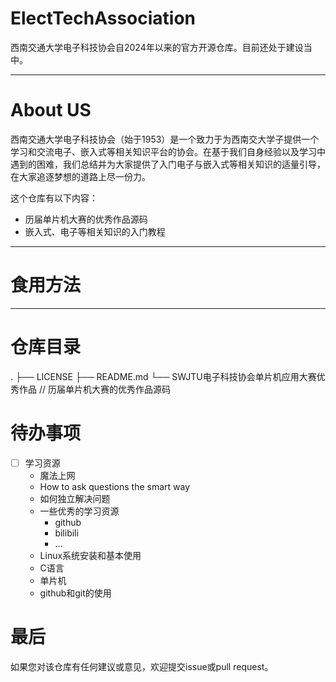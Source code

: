 # ElectTechAssociation
西南交通大学电子科技协会自2024年以来的官方开源仓库。目前还处于建设当中。

---
# About US
西南交通大学电子科技协会（始于1953）是一个致力于为西南交大学子提供一个学习和交流电子、嵌入式等相关知识平台的协会。在基于我们自身经验以及学习中遇到的困难，我们总结并为大家提供了入门电子与嵌入式等相关知识的适量引导，在大家追逐梦想的道路上尽一份力。

这个仓库有以下内容：
- 历届单片机大赛的优秀作品源码
- 嵌入式、电子等相关知识的入门教程

---
# 食用方法

---
# 仓库目录
.
├── LICENSE
├── README.md
└── SWJTU电子科技协会单片机应用大赛优秀作品 // 历届单片机大赛的优秀作品源码

# 待办事项
- [ ] 学习资源
    - 魔法上网
    - How to ask questions the smart way
    - 如何独立解决问题
    - 一些优秀的学习资源
        - github
        - bilibili
        - ...
    - Linux系统安装和基本使用
    - C语言
    - 单片机
    - github和git的使用

# 最后
如果您对该仓库有任何建议或意见，欢迎提交issue或pull request。